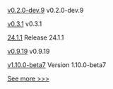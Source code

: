 
[v0.2.0-dev.9](https://github.com/hyperledger/anoncreds-rs/releases/tag/v0.2.0-dev.9) v0.2.0-dev.9

[v0.3.1](https://github.com/hyperledger/aries-askar/releases/tag/v0.3.1) v0.3.1

[24.1.1](https://github.com/hyperledger/besu/releases/tag/24.1.1) Release 24.1.1

[v0.9.19](https://github.com/hyperledger/firefly-fabconnect/releases/tag/v0.9.19) v0.9.19

[v1.10.0-beta7](https://github.com/hyperledger/bevel-operator-fabric/releases/tag/v1.10.0-beta7) Version 1.10.0-beta7


[See more >>>](https://start-here.hyperledger.org/releases)
